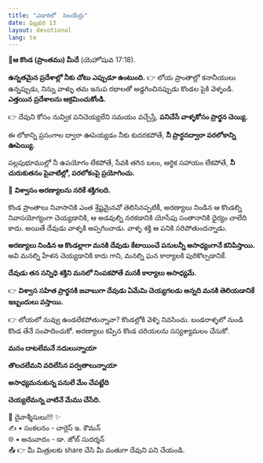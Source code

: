 ```yaml
---
title: "ఎడారిలో  సెలయేర్లు"
date: ఫిబ్రవరి 13
layout: devotional
lang: te
---
```


**📖ఆ కొండ (ప్రాంతము) మీదే**
(యెహోషువ 17:18).

**ఉన్నతమైన ప్రదేశాల్లో నీకు చోటు ఎప్పుడూ ఉంటుంది.**
👉 లోయ ప్రాంతాల్లో కనానీయులు ఉన్నప్పుడు, నిన్ను వాళ్ళు తమ ఇనుప రథాలతో అడ్డగించినప్పుడు కొండల పైకి వెళ్ళండి. 
**ఎత్తయిన ప్రదేశాలను ఆక్రమించుకోండి.**

👉 దేవుని కోసం నువ్విక పనిచెయ్యలేని సమయం వచ్చేస్తే, 
**పనిచేసే వాళ్ళకోసం ప్రార్థన చెయ్యి.**

 ఈ లోకాన్ని ప్రసంగాల ద్వారా ఊపెయ్యడం నీకు కుదరకపోతే, 
**నీ ప్రార్ధనద్వారా పరలోకాన్ని ఊపెయ్యి.**

 పల్లపుభూముల్లో నీ ఉపయోగం లేకపోతే, సేవకి తగిన బలం, ఆర్థిక సహాయం లేకపోతే, 
**నీ చురుకుతనం పైవాటిల్లో, పరలోకంపై ప్రయోగించు.**

🔺 **విశ్వాసం అరణ్యాలను నరికే శక్తిగలది.** 

కొండ ప్రాంతాలు నివాసానికి ఎంత శ్రేష్టమైనవో తెలిసినప్పటికీ, అరణ్యాలు నిండిన ఆ కొండల్ని నివాసయోగ్యంగా చెయ్యడానికి, ఆ అడవుల్ని నరకడానికి యోసేపు సంతానానికి ధైర్యం చాలేది కాదు. అయితే దేవుడు వాళ్ళకి అప్పగించాడు. వాళ్ళ శక్తి ఆ పనికి సరిపోతుందన్నాడు. 

**అరణ్యాలు నిండిన ఆ కొండల్లాగా మనకి దేవుడు కేటాయించే పనులన్నీ అసాధ్యంగానే కనిపిస్తాయి.** అవి మనల్ని హేళన చెయ్యడానికి కాదు గాని, మనల్ని ఘన కార్యాలకి  పురికొల్పడానికే. 

**దేవుడు తన సన్నిధి శక్తిని మనలో నింపకపోతే మనకీ కార్యాలు అసాధ్యమే.**

👉 **విశ్వాస సహిత ప్రార్థనకి జవాబుగా దేవుడు ఏమేమి చెయ్యగలడు అన్నది మనకి తెలియడానికే ఇబ్బందులు వస్తాయి.**

👉 లోయలో నువ్వు ఉండలేకపోతున్నావా?  కొండల్లోకి వెళ్ళి నివసించు. బండరాళ్ళలో నుండి కొండ తేనే సంపాదించుకో. అరణ్యాలు కప్పిన కొండ చరియలను సస్యశ్యామలం చేసుకో.

**మనం దాటలేమనే నదులున్నాయా**

**తొలచలేమని వదిలేసిన పర్వతాలున్నాయా**

**అసాధ్యమనుకున్న పనులే మేం చేపట్టేది**

**చెయ్యలేమన్న వాటినే మేము చేసేది.**

<div class="blessing">🙏 <span class="bless-text">దైవాశ్శీసులు!!!</span> ✨</div>

<div class="credit">✍️ <span class="credit-text">▪ సంకలనం - చార్లెస్ ఇ. కౌమన్</span></div>
<div class="credit">🌐 <span class="credit-text">▪ అనువాదం - డా. జోబ్ సుదర్శన్</span></div>


<div class="share">📤 👉 <span class="share-text">మీ మిత్రులకు share చేసి మీ వంతుగా దేవుని పని చేయండి.</span></div>
